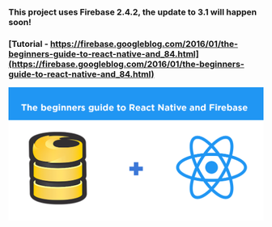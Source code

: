 ### This project uses Firebase 2.4.2, the update to 3.1 will happen soon!

### [Tutorial - https://firebase.googleblog.com/2016/01/the-beginners-guide-to-react-native-and_84.html](https://firebase.googleblog.com/2016/01/the-beginners-guide-to-react-native-and_84.html)

![Logo](firebase-react.png)

